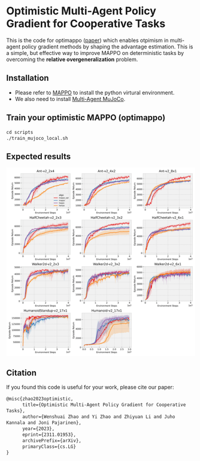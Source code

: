 # Optimistic Multi-Agent Policy Gradient for Cooperative Tasks
This is the code for optimappo ([paper](https://arxiv.org/pdf/2311.01953.pdf)) which enables otpimism in multi-agent policy gradient methods by shaping the advantage estimation. This is a simple, but effective way to improve MAPPO on deterministic tasks by overcoming the **relative overgeneralization** problem.
## Installation
- Please refer to [MAPPO](https://github.com/marlbenchmark/on-policy) to install the python virtural environment. 
- We also need to install [Multi-Agent MuJoCo](https://github.com/schroederdewitt/multiagent_mujoco).

## Train your optimistic MAPPO (optimappo)
```
cd scripts
./train_mujoco_local.sh
```
## Expected results
![Performance on MaMuJoCo](docs/mujoco_full.png)

## Citation
If you found this code is useful for your work, please cite our paper:
```
@misc{zhao2023optimistic,
      title={Optimistic Multi-Agent Policy Gradient for Cooperative Tasks}, 
      author={Wenshuai Zhao and Yi Zhao and Zhiyuan Li and Juho Kannala and Joni Pajarinen},
      year={2023},
      eprint={2311.01953},
      archivePrefix={arXiv},
      primaryClass={cs.LG}
}
```